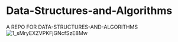 # Data-Structures-and-Algorithms
A REPO FOR DATA-STRUCTURES-AND-ALGORITHMS
![1_sMryEXZVPKFjGNcfSzE8Mw](https://user-images.githubusercontent.com/100134251/158004835-766b0c78-1038-4bc8-8d3c-919a64730f3d.jpg)
